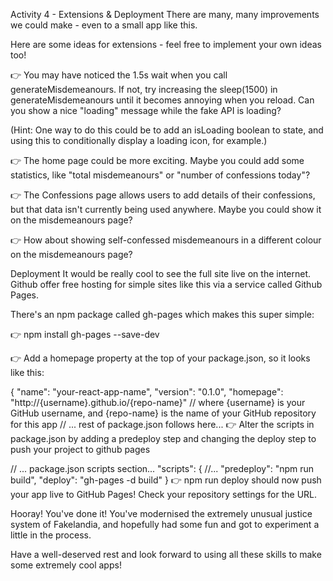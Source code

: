 Activity 4 - Extensions & Deployment
There are many, many improvements we could make - even to a small app like this.

Here are some ideas for extensions - feel free to implement your own ideas too!

👉 You may have noticed the 1.5s wait when you call generateMisdemeanours. If not, try increasing the sleep(1500) in generateMisdemeanours until it becomes annoying when you reload. Can you show a nice "loading" message while the fake API is loading?

(Hint: One way to do this could be to add an isLoading boolean to state, and using this to conditionally display a loading icon, for example.)

👉 The home page could be more exciting. Maybe you could add some statistics, like "total misdemeanours" or "number of confessions today"?

👉 The Confessions page allows users to add details of their confessions, but that data isn't currently being used anywhere. Maybe you could show it on the misdemeanours page?

👉 How about showing self-confessed misdemeanours in a different colour on the misdemeanours page?

Deployment
It would be really cool to see the full site live on the internet. Github offer free hosting for simple sites like this via a service called Github Pages.

There's an npm package called gh-pages which makes this super simple:

👉 npm install gh-pages --save-dev

👉 Add a homepage property at the top of your package.json, so it looks like this:

{
  "name": "your-react-app-name",
  "version": "0.1.0",
  "homepage": "http://{username}.github.io/{repo-name}"
  // where {username} is your GitHub username, and {repo-name} is the name of your GitHub repository for this app
    // ... rest of package.json follows here...
👉 Alter the scripts in package.json by adding a predeploy step and changing the deploy step to push your project to github pages

// ... package.json scripts section...
"scripts": {
  //...
  "predeploy": "npm run build",
  "deploy": "gh-pages -d build"
}
👉 npm run deploy should now push your app live to GitHub Pages! Check your repository settings for the URL.

Hooray!
You've done it! You've modernised the extremely unusual justice system of Fakelandia, and hopefully had some fun and got to experiment a little in the process.

Have a well-deserved rest and look forward to using all these skills to make some extremely cool apps!